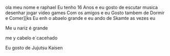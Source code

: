 ola meu nome e raphael
Eu tenho 16 Anos e eu gosto de escutar musica desenhar jogar video games Com os amigos e eu Gosto tambem de Dormir e Comer]]ks
Eu enh o abaelo grande e eu ando de Skamte as vezes eu


Me u nariz é grande



me y cabelo e´cacehado


Eu gosto de Jujutsu Kaisen
